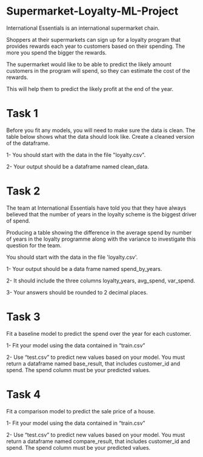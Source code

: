 # Supermarket-Loyalty-ML-Project
International Essentials is an international supermarket chain.

Shoppers at their supermarkets can sign up for a loyalty program that provides rewards each year to customers based on their spending. The more you spend the bigger the rewards.

The supermarket would like to be able to predict the likely amount customers in the program will spend, so they can estimate the cost of the rewards.

This will help them to predict the likely profit at the end of the year.

# Task 1
Before you fit any models, you will need to make sure the data is clean.
The table below shows what the data should look like.
Create a cleaned version of the dataframe.

1- You should start with the data in the file "loyalty.csv".

2- Your output should be a dataframe named clean_data.




# Task 2
The team at International Essentials have told you that they have always believed that the number of years in the loyalty scheme is the biggest driver of spend.

Producing a table showing the difference in the average spend by number of years in the loyalty programme along with the variance to investigate this question for the team.

You should start with the data in the file 'loyalty.csv'.

1- Your output should be a data frame named spend_by_years.

2- It should include the three columns loyalty_years, avg_spend, var_spend.

3- Your answers should be rounded to 2 decimal places.


# Task 3
Fit a baseline model to predict the spend over the year for each customer.

1- Fit your model using the data contained in “train.csv”


2- Use “test.csv” to predict new values based on your model. You must return a dataframe named base_result, that includes customer_id and spend. The spend column must be your predicted values.


# Task 4
Fit a comparison model to predict the sale price of a house.

1- Fit your model using the data contained in “train.csv”


2- Use “test.csv” to predict new values based on your model. You must return a dataframe named compare_result, that includes customer_id and spend. The spend column must be your predicted values.
